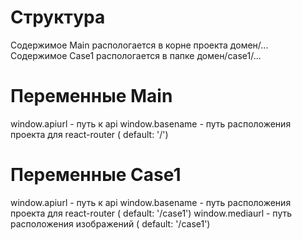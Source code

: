 # Структура

Содержимое Main распологается в корне проекта домен/...
Содержимое Case1 распологается в папке домен/case1/...

# Переменные Main

window.apiurl - путь к api
window.basename - путь расположения проекта для react-router ( default: '/')


# Переменные Case1

window.apiurl - путь к api
window.basename - путь расположения проекта для react-router ( default: '/case1')
window.mediaurl - путь расположения изображений ( default: '/case1')

